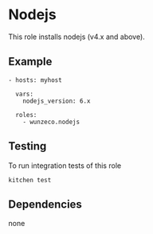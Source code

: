 Nodejs
=============

This role installs nodejs (v4.x and above).


## Example

```
- hosts: myhost

  vars:
    nodejs_version: 6.x

  roles:
    - wunzeco.nodejs
```


## Testing

To run integration tests of this role

```
kitchen test
```


## Dependencies

none
